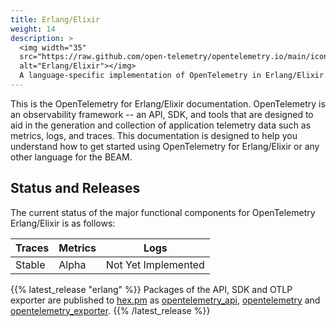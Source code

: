 ```yaml
---
title: Erlang/Elixir
weight: 14
description: >
  <img width="35"
  src="https://raw.github.com/open-telemetry/opentelemetry.io/main/iconography/32x32/Erlang_SDK.svg"
  alt="Erlang/Elixir"></img>
  A language-specific implementation of OpenTelemetry in Erlang/Elixir.
---
```


This is the OpenTelemetry for Erlang/Elixir documentation. OpenTelemetry is an
observability framework -- an API, SDK, and tools that are designed to aid in
the generation and collection of application telemetry data such as metrics,
logs, and traces. This documentation is designed to help you understand how to
get started using OpenTelemetry for Erlang/Elixir or any other language for the BEAM.

## Status and Releases

The current status of the major functional components for OpenTelemetry Erlang/Elixir is as follows:

| Traces  | Metrics | Logs    |
| ------- | ------- | ------- |
| Stable  | Alpha   | Not Yet Implemented |

{{% latest_release "erlang" %}}
  Packages of the API, SDK and OTLP exporter are published to
  [hex.pm](https://hex.pm) as
  [opentelemetry_api](https://hex.pm/packages/opentelemetry_api),
  [opentelemetry](https://hex.pm/packages/opentelemetry) and
  [opentelemetry_exporter](https://hex.pm/packages/opentelemetry_exporter).
{{% /latest_release %}}
